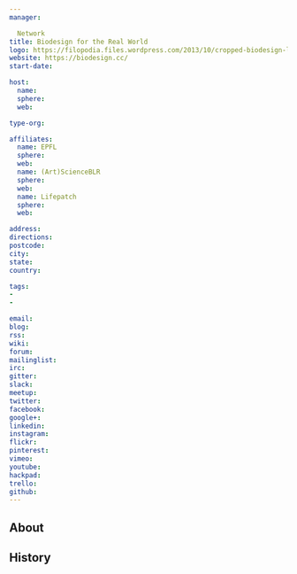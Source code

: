 ```yaml
---
manager:

  Network
title: Biodesign for the Real World
logo: https://filopodia.files.wordpress.com/2013/10/cropped-biodesign-logo-green.png
website: https://biodesign.cc/
start-date:

host:
  name:
  sphere:
  web:

type-org:

affiliates:
  name: EPFL
  sphere:
  web:
  name: (Art)ScienceBLR
  sphere:
  web:
  name: Lifepatch
  sphere:
  web:

address:
directions:
postcode:
city:
state:
country:

tags:
-
-

email:
blog:
rss:
wiki:
forum:
mailinglist:
irc:
gitter:
slack:
meetup:
twitter:
facebook:
google+:
linkedin:
instagram:
flickr:
pinterest:
vimeo:
youtube:
hackpad:
trello:
github:
---
```


## About

## History
